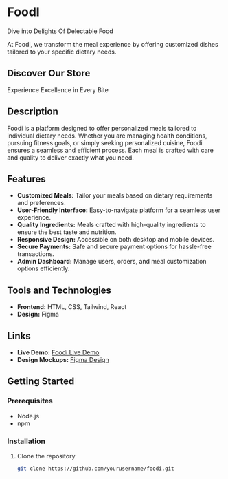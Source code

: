 # FoodI

Dive into Delights Of Delectable Food

At Foodi, we transform the meal experience by offering customized dishes tailored to your specific dietary needs.

## Discover Our Store

Experience Excellence in Every Bite

## Description
Foodi is a platform designed to offer personalized meals tailored to individual dietary needs. Whether you are managing health conditions, pursuing fitness goals, or simply seeking personalized cuisine, Foodi ensures a seamless and efficient process. Each meal is crafted with care and quality to deliver exactly what you need.

## Features
- **Customized Meals:** Tailor your meals based on dietary requirements and preferences.
- **User-Friendly Interface:** Easy-to-navigate platform for a seamless user experience.
- **Quality Ingredients:** Meals crafted with high-quality ingredients to ensure the best taste and nutrition.
- **Responsive Design:** Accessible on both desktop and mobile devices.
- **Secure Payments:** Safe and secure payment options for hassle-free transactions.
- **Admin Dashboard:** Manage users, orders, and meal customization options efficiently.

## Tools and Technologies
- **Frontend:** HTML, CSS, Tailwind, React
- **Design:** Figma

## Links
- **Live Demo:** [Foodi Live Demo](http://yourlivedemolink.com)
- **Design Mockups:** [Figma Design](https://www.figma.com/design/X3ViaUyicJoBDUpqvgttXI/FOODI?node-id=0-1&t=f5bvMmX1uYbQRP2l-0)

## Getting Started

### Prerequisites
- Node.js
- npm

### Installation
1. Clone the repository
   ```sh
   git clone https://github.com/yourusername/foodi.git
